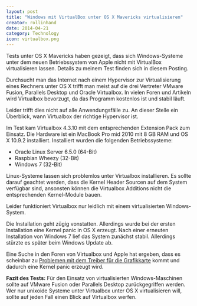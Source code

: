 ```yaml
---
layout: post
title: "Windows mit VirtualBox unter OS X Mavericks virtualisieren"
creator: rollinhand
date: 2014-04-21
category: Technology
icon: virtualbox.png
---
```

Tests unter OS X Mavericks haben gezeigt, dass sich Windows-Systeme unter dem neuen 
Betriebssystem von Apple nicht mit VirtualBox virtualisieren lassen. Details zu meinem 
Test finden sich in diesem Posting.

<!--more-->

Durchsucht man das Internet nach einem Hypervisor zur Virtualisierung eines Rechners 
unter OS X trifft man meist auf die drei Vertreter VMware Fusion, Parallels Desktop 
und Oracle Virtualbox. In vielen Foren und Artikeln wird Virtualbox bevorzugt, da das 
Programm kostenlos ist und stabil läuft.

Leider trifft dies nicht auf alle Anwendungsfälle zu. An dieser Stelle ein Überblick, 
wann Virtualbox der richtige Hypervisor ist.

Im Test kam Virtualbox 4.3.10 mit dem entsprechenden Extension Pack zum Einsatz. 
Die Hardware ist ein MacBook Pro mid 2010 mit 8 GB RAM und OS X 10.9.2 installiert. 
Installiert wurden die folgenden Betriebssysteme:

* Oracle Linux Server 6.5.0 (64-Bit)
* Raspbian Wheezy (32-Bit)
* Windows 7 (32-Bit)

Linux-Systeme lassen sich problemlos unter Virtualbox installieren. Es sollte darauf 
geachtet werden, dass die Kernel Header Sourcen auf dem System verfügbar sind, 
ansonsten können die Virtualbox Additions nicht die entsprechenden Kernel-Module bauen.

Leider funktioniert Virtualbox nur leidlich mit einem virtualisierten Windows-System.

Die Installation geht zügig vonstatten. Allerdings wurde bei der ersten Installation 
eine Kernel panic in OS X erzeugt. Nach einer erneuten Installation von Windows 7 lief 
das System zunächst stabil. Allerdings stürzte es später beim Windows Update ab.

Eine Suche in den Foren von Virtualbox und Apple hat ergeben, dass es scheinbar 
zu [Problemen mit dem Treiber für die Grafikkarte](https://discussions.apple.com/thread/5287447?start=15&amp;tstart=0) 
kommt und dadurch eine Kernel panic erzeugt wird.

**Fazit des Tests:** Für den Einsatz von virtualisierten Windows-Maschinen sollte auf 
VMware Fusion oder Parallels Desktop zurückgegriffen werden. Wer nur unixoide Systeme 
unter Virtualbox unter OS X virtualisieren will, sollte auf jeden Fall einen Blick auf 
Virtualbox werfen.
